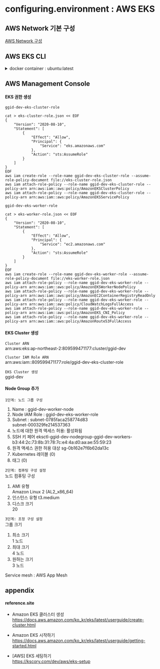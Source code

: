 # configuring.environment : AWS EKS

## AWS Network 기본 구성  

[AWS Network 구성](configuring.environment.aws.vpc.md)

## AWS EKS CLI 

<details>
<summary>docker container : ubuntu:latest</summary>
<div markdown="1">


#### create container ubuntu:latest
docker run -d -it --name aws.management.console --restart=unless-stopped ubuntu  
docker exec -it aws.management.console /bin/bash  

<<<<<<<<<<<<<<<<<<<<  
#### install packages  
apt update -y  
apt-get install -y sudo net-tools iproute2 vim wget curl unzip  

#### create group/user : app/app  
groupadd -g 3000 app  
useradd -d /apps -g 3000 -m -u 3000 -s /bin/bash app  
passwd app

#### create directory  
mkdir -p /apps/install /pgms /data /logs  
chown -R app.app /apps /pgms /data /logs  

sudo adduser app sudo  
  
su - app  
mkdir /pgms/ggcore  

cd /apps/install  
#### AWS CLI 설치  
curl "https://awscli.amazonaws.com/awscli-exe-linux-x86_64.zip" -o "awscliv2.zip"  
unzip awscliv2.zip  
sudo ./aws/install  
```
sudo: setrlimit(RLIMIT_CORE): Operation not permitted
You can now run: /usr/local/bin/aws --version
```
> echo "Set disable_coredump false" >> /etc/sudo.conf  

`AWS CLI 자격 증명 구성`  
$ aws configure  
AWS Access Key ID [None]:  
AWS Secret Access Key [None]:  
Default region name [None]: ap-northeast-2  
Default output format [None]: json  

#### eksctl 설치  
curl --silent --location "https://github.com/weaveworks/eksctl/releases/latest/download/eksctl_$(uname -s)_amd64.tar.gz" | tar xz -C /tmp
sudo mv /tmp/eksctl /usr/local/bin
eksctl version

#### kubectl 설치 및 구성  
curl -o kubectl https://amazon-eks.s3.us-west-2.amazonaws.com/1.17.7/2020-07-08/bin/linux/amd64/kubectl  
chmod +x ./kubectl  
sudo mv ./kubectl /usr/local/bin  
kubectl version --short --client  

#### Creating, displaying, and deleting Amazon EC2 key pairs  
`Create a key pair`  
aws ec2 create-key-pair --key-name ggid-dev-key-pair --query 'KeyMaterial' --output text > ggid-dev-key-pair.pem  
> on windows  
> PS C:\>aws ec2 create-key-pair --key-name ggid-dev-key-pair --query 'KeyMaterial' --output text | out-file -encoding ascii -filepath ggid-dev-key-pair.pem  

chmod 400 ggid-dev-key-pair.pem

`Display your key pair`  
aws ec2 describe-key-pairs --key-name ggid-dev-key-pair  

`Delete your key pair`  
aws ec2 delete-key-pair --key-name ggid-dev-key-pair  

`Retrieving the public key for your key pair`  
ssh-keygen -y -f ggid-dev-key-pair.pem > ggid-dev-public-key.pub  
>-bash: ssh-keygen: command not found  
>sudo apt-get install openssh-client  


#### Create your Amazon EKS cluster and compute
eksctl create cluster \
--name ggid-dev \
--version 1.17 \
--region ap-northeast-2 \
--nodegroup-name ggid-dev-workers \
--node-type t3.medium \
--nodes 3 \
--nodes-min 1 \
--nodes-max 4 \
--ssh-access \
--ssh-public-key ggid-dev-public-key.pub \
--managed

<<<<<<<<<<<<<<<<<<<<


</div>
</details>

## AWS Management Console

#### EKS 권한 생성  

`ggid-dev-eks-cluster-role`  
```
cat > eks-cluster-role.json << EOF
{
	"Version": "2020-08-10",
	"Statement": [
		{
			"Effect": "Allow",
			"Principal": {
				"Service": "eks.amazonaws.com"
			},
			"Action": "sts:AssumeRole"
		}
	]
}
EOF
aws iam create-role --role-name ggid-dev-eks-cluster-role --assume-role-policy-document file://eks-cluster-role.json
aws iam attach-role-policy --role-name ggid-dev-eks-cluster-role --policy-arn arn:aws:iam::aws:policy/AmazonEKSClusterPolicy
aws iam attach-role-policy --role-name ggid-dev-eks-cluster-role --policy-arn arn:aws:iam::aws:policy/AmazonEKSServicePolicy
```

`ggid-dev-eks-worker-role`  
```
cat > eks-worker-role.json << EOF
{
	"Version": "2020-08-10",
	"Statement": [
		{
			"Effect": "Allow",
			"Principal": {
				"Service": "ec2.amazonaws.com"
			},
			"Action": "sts:AssumeRole"
		}
	]
}
EOF
aws iam create-role --role-name ggid-dev-eks-worker-role --assume-role-policy-document file://eks-worker-role.json
aws iam attach-role-policy --role-name ggid-dev-eks-worker-role --policy-arn arn:aws:iam::aws:policy/AmazonEKSWorkerNodePolicy
aws iam attach-role-policy --role-name ggid-dev-eks-worker-role --policy-arn arn:aws:iam::aws:policy/AmazonEC2ContainerRegistryReadOnly
aws iam attach-role-policy --role-name ggid-dev-eks-worker-role --policy-arn arn:aws:iam::aws:policy/CloudWatchLogsFullAccess
aws iam attach-role-policy --role-name ggid-dev-eks-worker-role --policy-arn arn:aws:iam::aws:policy/AmazonEKS_CNI_Policy
aws iam attach-role-policy --role-name ggid-dev-eks-worker-role --policy-arn arn:aws:iam::aws:policy/AmazonRoute53FullAccess
```

#### EKS Cluster 생성

`Cluster ARN`  
arn:aws:eks:ap-northeast-2:809599471177:cluster/ggid-dev  

`Cluster IAM Role ARN`  
arn:aws:iam::809599471177:role/ggid-dev-eks-cluster-role  


`EKS Cluster 생성`  
ggid-dev


#### Node Group 추가

`1단계: 노드 그룹 구성`  
1. Name : ggid-dev-worker-node  
2. Node IAM Role : ggid-dev-eks-worker-role  
3. Subnet : 
subnet-0785faca258774d83  
subnet-000329fe214537363  
4. 노드에 대한 원격 액세스 허용: 
활성화됨
5. SSH 키 페어
eksctl-ggid-dev-nodegroup-ggid-dev-workers-b3:44:2c:73:8b:31:78:7c:e4:4a:d0:aa:ae:55:59:23
6. 원격 액세스 권한 허용 대상
sg-0b162e7f6b62da13c
7. Kubernetes 레이블 (0)
8. 태그 (0)

`2단계: 컴퓨팅 구성 설정`  
노드 컴퓨팅 구성  
1. AMI 유형  
Amazon Linux 2 (AL2_x86_64)  
2. 인스턴스 유형 
t3.medium  
3. 디스크 크기  
20  

`3단계: 조정 구성 설정`  
그룹 크기  
1. 최소 크기  
1 노드  
2. 최대 크기  
4 노드  
3. 원하는 크기  
3 노드  




Service mesh : AWS App Mesh



## appendix

#### reference.site

* Amazon EKS 클러스터 생성  
https://docs.aws.amazon.com/ko_kr/eks/latest/userguide/create-cluster.html  

* Amazon EKS 시작하기  
https://docs.aws.amazon.com/ko_kr/eks/latest/userguide/getting-started.html

+ [AWS] EKS 세팅하기  
https://kscory.com/dev/aws/eks-setup  
